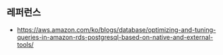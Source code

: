 


## 레퍼런스 ##

* https://aws.amazon.com/ko/blogs/database/optimizing-and-tuning-queries-in-amazon-rds-postgresql-based-on-native-and-external-tools/
